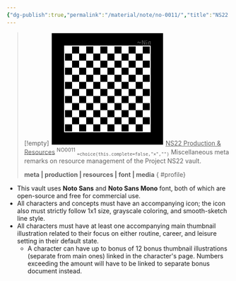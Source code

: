 ```yaml
---
{"dg-publish":true,"permalink":"/material/note/no-0011/","title":"NS22 Production & Resources","tags":["-note"]}
---
```


>[!empty]
> ![RESOURCE/ASSET/OTHER/PlaceholderIcon.png|icon](/img/user/RESOURCE/ASSET/OTHER/PlaceholderIcon.png) <u class="title">NS22 Production & Resources</u> <sup class="title">NO0011</sup> <sub class="title">`=choice(this.complete=false,"×","")`</sub>
> Miscellaneous meta remarks on resource management of the Project NS22 vault.
> 
> <b>meta | production | resources | font | media</b>
{ #profile}


- This vault uses **Noto Sans** and **Noto Sans Mono** font, both of which are open-source and free for commercial use.
- All characters and concepts must have an accompanying icon; the icon also must strictly follow 1x1 size, grayscale coloring, and smooth-sketch line style.
- All characters must have at least one accompanying main thumbnail illustration related to their focus on either routine, career, and leisure setting in their default state.
	- A character can have up to bonus of 12 bonus thumbnail illustrations (separate from main ones) linked in the character's page. Numbers exceeding the amount will have to be linked to separate bonus document instead.
